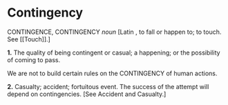 # Contingency

CONTINGENCE, CONTINGENCY _noun_ \[Latin , to fall or happen to; to touch. See [[Touch]].\]

**1.** The quality of being contingent or casual; a happening; or the possibility of coming to pass.

We are not to build certain rules on the CONTINGENCY of human actions.

**2.** Casualty; accident; fortuitous event. The success of the attempt will depend on contingencies. \[See Accident and Casualty.\]